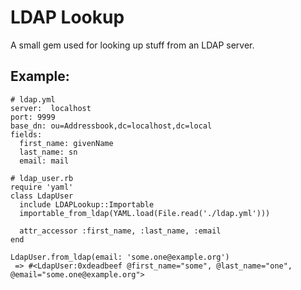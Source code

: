 # LDAP Lookup
A small gem used for looking up stuff from an LDAP server.

## Example:

    # ldap.yml
    server:  localhost
    port: 9999
    base_dn: ou=Addressbook,dc=localhost,dc=local
    fields:
      first_name: givenName
      last_name: sn
      email: mail

    # ldap_user.rb
    require 'yaml'
    class LdapUser
      include LDAPLookup::Importable
      importable_from_ldap(YAML.load(File.read('./ldap.yml')))

      attr_accessor :first_name, :last_name, :email
    end

    LdapUser.from_ldap(email: 'some.one@example.org')
     => #<LdapUser:0xdeadbeef @first_name="some", @last_name="one", @email="some.one@example.org">
